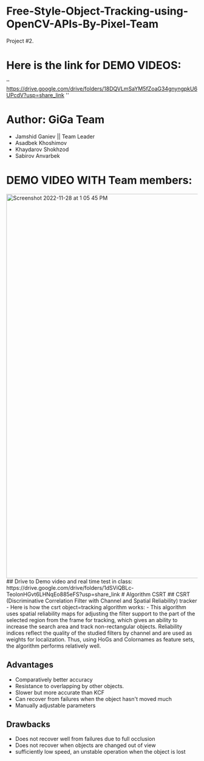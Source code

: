 # Free-Style-Object-Tracking-using-OpenCV-APIs-By-Pixel-Team
Project #2.
# Here is the link for DEMO VIDEOS:
''
https://drive.google.com/drive/folders/18DQVLmSaYM5fZoaG34gnyngpkU6UPcdV?usp=share_link
''
# Author: GiGa Team
- Jamshid Ganiev || Team Leader
- Asadbek Khoshimov
- Khaydarov Shokhzod
- Sabirov Anvarbek
# DEMO VIDEO WITH Team members:
<img width="1013" alt="Screenshot 2022-11-28 at 1 05 45 PM" src="https://user-images.githubusercontent.com/84252587/204192219-8f189f86-e675-4b84-b1fc-1de7bee3fd32.png">
## Drive to Demo video and real time test in class:
https://drive.google.com/drive/folders/1dSViQBLc-TeolonHGvt6LHNqEo885eFS?usp=share_link
# Algorithm CSRT
## CSRT (Discriminative Correlation Filter with Channel and Spatial Reliability) tracker
- Here is how the csrt object=tracking algorithm works:
- This algorithm uses spatial reliability maps for adjusting the filter support to the part of the selected region from the frame for tracking, which gives an ability to increase the search area and track non-rectangular objects. Reliability indices reflect the quality of the studied filters by channel and are used as weights for localization. Thus, using HoGs and Colornames as feature sets, the algorithm performs relatively well.

## Advantages
- Comparatively better accuracy
- Resistance to overlapping by other objects.
- Slower but more accurate than KCF
- Can recover from failures when the object hasn't moved much
- Manually adjustable parameters
## Drawbacks
- Does not recover well from failures due to full occlusion
- Does not recover when objects are changed out of view
- sufficiently low speed, an unstable operation when the object is lost

